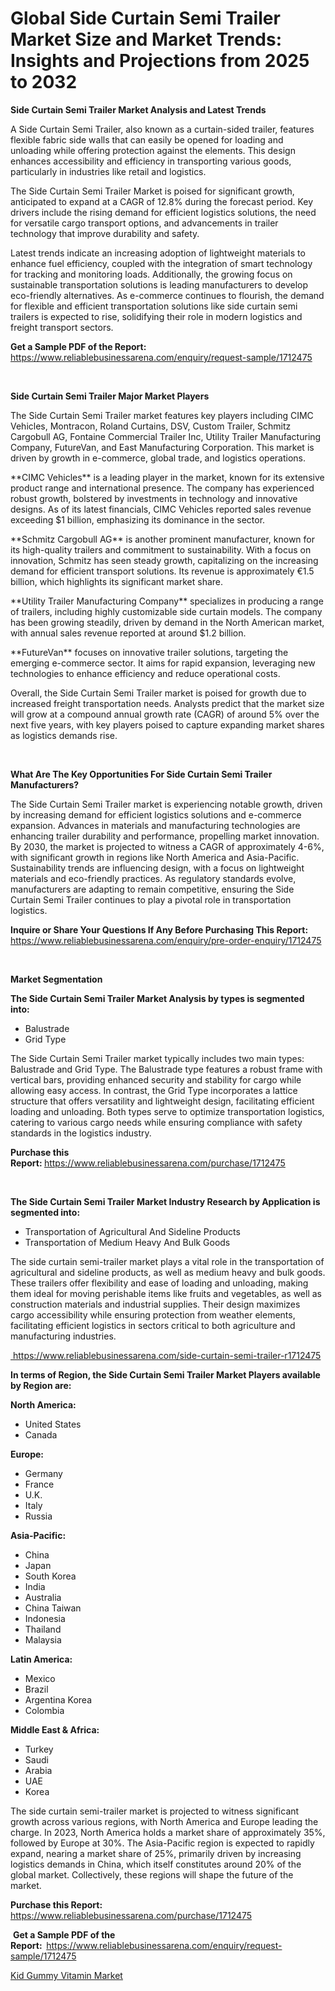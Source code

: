 <p><h1>Global Side Curtain Semi Trailer Market Size and Market Trends: Insights and Projections from 2025 to 2032</h1></p><p><strong>Side Curtain Semi Trailer Market Analysis and Latest Trends</strong></p>
<p><p>A Side Curtain Semi Trailer, also known as a curtain-sided trailer, features flexible fabric side walls that can easily be opened for loading and unloading while offering protection against the elements. This design enhances accessibility and efficiency in transporting various goods, particularly in industries like retail and logistics. </p><p>The Side Curtain Semi Trailer Market is poised for significant growth, anticipated to expand at a CAGR of 12.8% during the forecast period. Key drivers include the rising demand for efficient logistics solutions, the need for versatile cargo transport options, and advancements in trailer technology that improve durability and safety. </p><p>Latest trends indicate an increasing adoption of lightweight materials to enhance fuel efficiency, coupled with the integration of smart technology for tracking and monitoring loads. Additionally, the growing focus on sustainable transportation solutions is leading manufacturers to develop eco-friendly alternatives. As e-commerce continues to flourish, the demand for flexible and efficient transportation solutions like side curtain semi trailers is expected to rise, solidifying their role in modern logistics and freight transport sectors.</p></p>
<p><strong>Get a Sample PDF of the Report:&nbsp;</strong> <a href="https://www.reliablebusinessarena.com/enquiry/request-sample/1712475?utm_campaign=3559&utm_medium=2&utm_source=Github&utm_content=ia&utm_term=28032025&utm_id=side-curtain-semi-trailer">https://www.reliablebusinessarena.com/enquiry/request-sample/1712475</a></p>
<p>&nbsp;</p>
<p><strong>Side Curtain Semi Trailer Major Market Players</strong></p>
<p><p>The Side Curtain Semi Trailer market features key players including CIMC Vehicles, Montracon, Roland Curtains, DSV, Custom Trailer, Schmitz Cargobull AG, Fontaine Commercial Trailer Inc, Utility Trailer Manufacturing Company, FutureVan, and East Manufacturing Corporation. This market is driven by growth in e-commerce, global trade, and logistics operations.</p><p>**CIMC Vehicles** is a leading player in the market, known for its extensive product range and international presence. The company has experienced robust growth, bolstered by investments in technology and innovative designs. As of its latest financials, CIMC Vehicles reported sales revenue exceeding $1 billion, emphasizing its dominance in the sector.</p><p>**Schmitz Cargobull AG** is another prominent manufacturer, known for its high-quality trailers and commitment to sustainability. With a focus on innovation, Schmitz has seen steady growth, capitalizing on the increasing demand for efficient transport solutions. Its revenue is approximately €1.5 billion, which highlights its significant market share.</p><p>**Utility Trailer Manufacturing Company** specializes in producing a range of trailers, including highly customizable side curtain models. The company has been growing steadily, driven by demand in the North American market, with annual sales revenue reported at around $1.2 billion.</p><p>**FutureVan** focuses on innovative trailer solutions, targeting the emerging e-commerce sector. It aims for rapid expansion, leveraging new technologies to enhance efficiency and reduce operational costs.</p><p>Overall, the Side Curtain Semi Trailer market is poised for growth due to increased freight transportation needs. Analysts predict that the market size will grow at a compound annual growth rate (CAGR) of around 5% over the next five years, with key players poised to capture expanding market shares as logistics demands rise.</p></p>
<p>&nbsp;</p>
<p><strong>What Are The Key Opportunities For Side Curtain Semi Trailer Manufacturers?</strong></p>
<p><p>The Side Curtain Semi Trailer market is experiencing notable growth, driven by increasing demand for efficient logistics solutions and e-commerce expansion. Advances in materials and manufacturing technologies are enhancing trailer durability and performance, propelling market innovation. By 2030, the market is projected to witness a CAGR of approximately 4-6%, with significant growth in regions like North America and Asia-Pacific. Sustainability trends are influencing design, with a focus on lightweight materials and eco-friendly practices. As regulatory standards evolve, manufacturers are adapting to remain competitive, ensuring the Side Curtain Semi Trailer continues to play a pivotal role in transportation logistics.</p></p>
<p><strong>Inquire or Share Your Questions If Any Before Purchasing This Report:</strong> <a href="https://www.reliablebusinessarena.com/enquiry/pre-order-enquiry/1712475?utm_campaign=3559&utm_medium=2&utm_source=Github&utm_content=ia&utm_term=28032025&utm_id=side-curtain-semi-trailer">https://www.reliablebusinessarena.com/enquiry/pre-order-enquiry/1712475</a></p>
<p>&nbsp;</p>
<p><strong>Market Segmentation</strong></p>
<p><strong>The Side Curtain Semi Trailer Market Analysis by types is segmented into:</strong></p>
<p><ul><li>Balustrade</li><li>Grid Type</li></ul></p>
<p><p>The Side Curtain Semi Trailer market typically includes two main types: Balustrade and Grid Type. The Balustrade type features a robust frame with vertical bars, providing enhanced security and stability for cargo while allowing easy access. In contrast, the Grid Type incorporates a lattice structure that offers versatility and lightweight design, facilitating efficient loading and unloading. Both types serve to optimize transportation logistics, catering to various cargo needs while ensuring compliance with safety standards in the logistics industry.</p></p>
<p><strong>Purchase this Report:&nbsp;</strong><a href="https://www.reliablebusinessarena.com/purchase/1712475?utm_campaign=3559&utm_medium=2&utm_source=Github&utm_content=ia&utm_term=28032025&utm_id=side-curtain-semi-trailer">https://www.reliablebusinessarena.com/purchase/1712475</a></p>
<p>&nbsp;</p>
<p><strong>The Side Curtain Semi Trailer Market Industry Research by Application is segmented into:</strong></p>
<p><ul><li>Transportation of Agricultural And Sideline Products</li><li>Transportation of Medium Heavy And Bulk Goods</li></ul></p>
<p><p>The side curtain semi-trailer market plays a vital role in the transportation of agricultural and sideline products, as well as medium heavy and bulk goods. These trailers offer flexibility and ease of loading and unloading, making them ideal for moving perishable items like fruits and vegetables, as well as construction materials and industrial supplies. Their design maximizes cargo accessibility while ensuring protection from weather elements, facilitating efficient logistics in sectors critical to both agriculture and manufacturing industries.</p></p>
<p><a href="https://www.reliablebusinessarena.com/side-curtain-semi-trailer-r1712475?utm_campaign=3559&utm_medium=2&utm_source=Github&utm_content=ia&utm_term=28032025&utm_id=side-curtain-semi-trailer">&nbsp;https://www.reliablebusinessarena.com/side-curtain-semi-trailer-r1712475</a></p>
<p><strong>In terms of Region, the Side Curtain Semi Trailer Market Players available by Region are:</strong></p>
<p>
    <p> <strong> North America: </strong>
        <ul>
            <li>United States</li>
            <li>Canada</li>
        </ul>
        </p> 
    <p> <strong> Europe: </strong>
        <ul>
            <li>Germany</li>
            <li>France</li>
            <li>U.K.</li>
            <li>Italy</li>
            <li>Russia</li>
        </ul>
        </p> 
    <p> <strong> Asia-Pacific: </strong>
        <ul>
            <li>China</li>
            <li>Japan</li>
            <li>South Korea</li>
            <li>India</li>
            <li>Australia</li>
            <li>China Taiwan</li>
            <li>Indonesia</li>
            <li>Thailand</li>
            <li>Malaysia</li>
        </ul>
        </p> 
    <p> <strong> Latin America: </strong>
        <ul>
            <li>Mexico</li>
            <li>Brazil</li>
            <li>Argentina Korea</li>
            <li>Colombia</li>
        </ul>
        </p> 
    <p> <strong> Middle East & Africa: </strong>
        <ul>
            <li>Turkey</li>
            <li>Saudi</li>
            <li>Arabia</li>
            <li>UAE</li>
            <li>Korea</li>
        </ul>
    </p>
    </p>
<p><p>The side curtain semi-trailer market is projected to witness significant growth across various regions, with North America and Europe leading the charge. In 2023, North America holds a market share of approximately 35%, followed by Europe at 30%. The Asia-Pacific region is expected to rapidly expand, nearing a market share of 25%, primarily driven by increasing logistics demands in China, which itself constitutes around 20% of the global market. Collectively, these regions will shape the future of the market.</p></p>
<p><strong>Purchase this Report: </strong><a href="https://www.reliablebusinessarena.com/purchase/1712475?utm_campaign=3559&utm_medium=2&utm_source=Github&utm_content=ia&utm_term=28032025&utm_id=side-curtain-semi-trailer">https://www.reliablebusinessarena.com/purchase/1712475</a></p>
<p>&nbsp;<strong>Get a Sample PDF of the Report:&nbsp;&nbsp;</strong><a href="https://www.reliablebusinessarena.com/enquiry/request-sample/1712475?utm_campaign=3559&utm_medium=2&utm_source=Github&utm_content=ia&utm_term=28032025&utm_id=side-curtain-semi-trailer">https://www.reliablebusinessarena.com/enquiry/request-sample/1712475</a></p>
<p><strong></strong></p>
<p><p><a href="https://github.com/boyertrull4r/Market-Research-Report-List-1/blob/main/kid-gummy-vitamin-market.md?utm_campaign=3559&utm_medium=2&utm_source=Github&utm_content=ia&utm_term=28032025&utm_id=side-curtain-semi-trailer">Kid Gummy Vitamin Market</a></p></p>